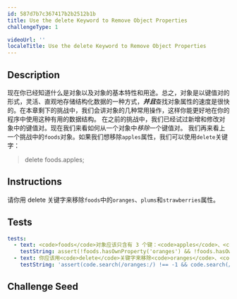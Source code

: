 ```yaml
---
id: 587d7b7c367417b2b2512b1b
title: Use the delete Keyword to Remove Object Properties
challengeType: 1

videoUrl: ''
localeTitle: Use the delete Keyword to Remove Object Properties
---
```


## Description
<section id='description'>
现在你已经知道什么是对象以及对象的基本特性和用途。总之，对象是以键值对的形式，灵活、直观地存储结构化数据的一种方式，<strong><em>并且</em></strong>查找对象属性的速度是很快的。在本章剩下的挑战中，我们会讲对象的几种常用操作，这样你能更好地在你的程序中使用这种有用的数据结构。
在之前的挑战中，我们已经试过新增和修改对象中的键值对。现在我们来看如何从一个对象中<em>移除</em>一个键值对。
我们再来看上一个挑战中的<code>foods</code>对象。如果我们想移除<code>apples</code>属性，我们可以使用<code>delete</code>关键字：
<blockquote>delete foods.apples;</blockquote>
</section>

## Instructions
<section id='instructions'>
请你用 delete 关键字来移除<code>foods</code>中的<code>oranges</code>、<code>plums</code>和<code>strawberries</code>属性。
</section>

## Tests
<section id='tests'>

```yml
tests:
  - text: <code>foods</code>对象应该只含有 3 个键：<code>apples</code>、<code>grapes</code>和<code>bananas</code>。
    testString: assert(!foods.hasOwnProperty('oranges') && !foods.hasOwnProperty('plums') && !foods.hasOwnProperty('strawberries') && Object.keys(foods).length === 3, '<code>foods</code>对象应该只含有 3 个键：<code>apples</code>、<code>grapes</code>和<code>bananas</code>。');
  - text: 你应该用<code>delete</code>关键字来移除<code>oranges</code>、<code>plums</code>和<code>strawberries</code>属性。
    testString: 'assert(code.search(/oranges:/) !== -1 && code.search(/plums:/) !== -1 && code.search(/strawberries:/) !== -1, "你应该用<code>delete</code>关键字来移除<code>oranges</code>、<code>plums</code>和<code>strawberries</code>属性。");'

```

</section>

## Challenge Seed
<section id='challengeSeed'>















</section>

              